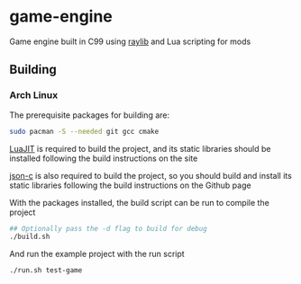 # game-engine

Game engine built in C99 using [raylib](https://github.com/raysan5/raylib) and Lua scripting for mods

## Building

### Arch Linux

The prerequisite packages for building are:

```bash
sudo pacman -S --needed git gcc cmake
```
[LuaJIT](https://luajit.org/) is required to build the project, and its static libraries should be installed following the build instructions on the site

[json-c](https://github.com/json-c/json-c/wiki#building) is also required to build the project, so you should build and install its static libraries following the build instructions on the Github page

With the packages installed, the build script can be run to compile the project

```bash
## Optionally pass the -d flag to build for debug
./build.sh
```

And run the example project with the run script
```
./run.sh test-game
```

